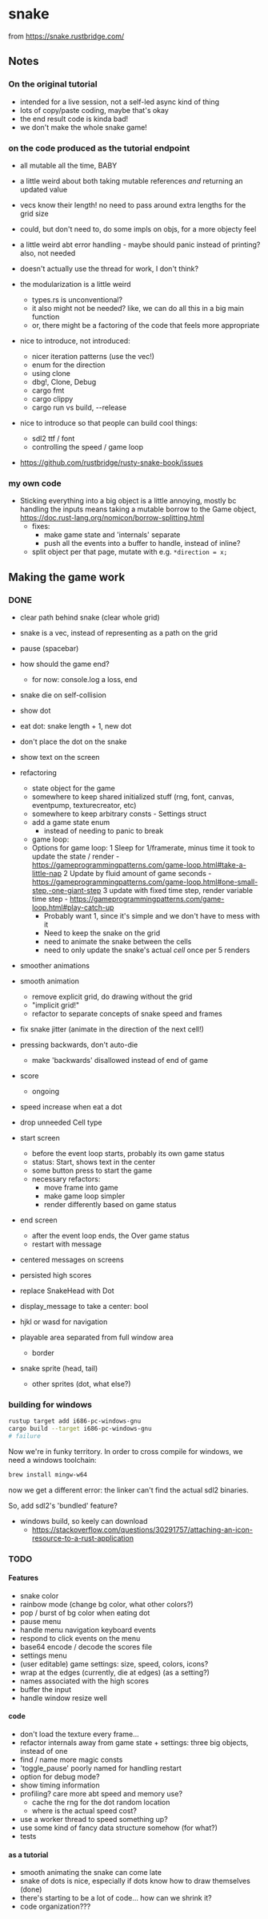 # snake

from https://snake.rustbridge.com/

## Notes

### On the original tutorial

- intended for a live session, not a self-led async kind of thing
- lots of copy/paste coding, maybe that's okay
- the end result code is kinda bad!
- we don't make the whole snake game!

### on the code produced as the tutorial endpoint

- all mutable all the time, BABY
- a little weird about both taking mutable references _and_ returning an updated
    value
- vecs know their length! no need to pass around extra lengths for the grid size
- could, but don't need to, do some impls on objs, for a more objecty feel
- a little weird abt error handling
      - maybe should panic instead of printing? also, not needed
- doesn't actually use the thread for work, I don't think?
- the modularization is a little weird
  - types.rs is unconventional?
  - it also might not be needed? like, we can do all this in a big main function
  - or, there might be a factoring of the code that feels more appropriate

- nice to introduce, not introduced:
  - nicer iteration patterns (use the vec!)
  - enum for the direction
  - using clone
  - dbg!, Clone, Debug
  - cargo fmt
  - cargo clippy
  - cargo run vs build, --release

- nice to introduce so that people can build cool things:
   - sdl2 ttf / font
   - controlling the speed / game loop

- https://github.com/rustbridge/rusty-snake-book/issues


### my own code

- Sticking everything into a big object is a little annoying, mostly bc handling
    the inputs means taking a mutable borrow to the Game object, https://doc.rust-lang.org/nomicon/borrow-splitting.html
    - fixes: 
      - make game state and 'internals' separate
      - push all the events into a buffer to handle, instead of inline?
    - split object per that page, mutate with e.g. `*direction = x;`

## Making the game work

### DONE
- clear path behind snake (clear whole grid)
- snake is a vec, instead of representing as a path on the grid
- pause (spacebar)
- how should the game end?
  - for now: console.log a loss, end
- snake die on self-collision
- show dot
- eat dot: snake length + 1, new dot
- don't place the dot on the snake
- show text on the screen

- refactoring
    - state object for the game
    - somewhere to keep shared initialized stuff (rng, font, canvas, eventpump,
        texturecreator, etc)
    - somewhere to keep arbitrary consts - Settings struct
    - add a game state enum
      - instead of needing to panic to break
    - game loop: 
    - Options for game loop: 
        1 Sleep for 1/framerate, minus time it took to update the state / render
          - https://gameprogrammingpatterns.com/game-loop.html#take-a-little-nap
        2 Update by fluid amount of game seconds
          - https://gameprogrammingpatterns.com/game-loop.html#one-small-step,-one-giant-step
        3 update with fixed time step, render variable time step
          - https://gameprogrammingpatterns.com/game-loop.html#play-catch-up
        - Probably want 1, since it's simple and we don't have to mess with it
        - Need to keep the snake on the grid
        - need to animate the snake between the cells
        - need to only update the snake's actual _cell_ once per 5 renders
- smoother animations
- smooth animation
    - remove explicit grid, do drawing without the grid
    - "implicit grid!"
    - refactor to separate concepts of snake speed and frames
- fix snake jitter (animate in the direction of the next cell!)
- pressing backwards, don't auto-die
  - make 'backwards' disallowed instead of end of game
- score
  - ongoing
- speed increase when eat a dot
- drop unneeded Cell type
- start screen
  - before the event loop starts, probably its own game status
  - status: Start, shows text in the center
  - some button press to start the game
  - necessary refactors: 
    - move frame into game
    - make game loop simpler
    - render differently based on game status
- end screen
  - after the event loop ends, the Over game status
  - restart with message
- centered messages on screens
- persisted high scores
- replace SnakeHead with Dot
- display_message to take a center: bool
- hjkl or wasd for navigation
- playable area separated from full window area
    - border
- snake sprite (head, tail)
    - other sprites (dot, what else?)

### building for windows

```sh
rustup target add i686-pc-windows-gnu
cargo build --target i686-pc-windows-gnu
# failure
```

Now we're in funky territory. In order to cross compile for windows, we need a
windows toolchain:

```sh
brew install mingw-w64
```

now we get a different error: the linker can't find the actual sdl2 binaries.

So, add sdl2's 'bundled' feature?

- windows build, so keely can download
    - https://stackoverflow.com/questions/30291757/attaching-an-icon-resource-to-a-rust-application

### TODO

#### Features

- snake color
- rainbow mode (change bg color, what other colors?)
- pop / burst of bg color when eating dot
- pause menu
- handle menu navigation keyboard events
- respond to click events on the menu
- base64 encode / decode the scores file
- settings menu
- (user editable) game settings: size, speed, colors, icons?
- wrap at the edges (currently, die at edges) (as a setting?)
- names associated with the high scores
- buffer the input
- handle window resize well

#### code

- don't load the texture every frame...
- refactor internals away from game state + settings: three big objects, instead
    of one
- find / name more magic consts
- 'toggle_pause' poorly named for handling restart
- option for debug mode?
- show timing information
- profiling? care more abt speed and memory use?
  - cache the rng for the dot random location
  - where is the actual speed cost?
- use a worker thread to speed something up?
- use some kind of fancy data structure somehow (for what?)
- tests

#### as a tutorial

- smooth animating the snake can come late
- snake of dots is nice, especially if dots know how to draw themselves (done)
- there's starting to be a lot of code... how can we shrink it?
- code organization???
